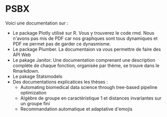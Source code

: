 # PSBX

Voici une documentation sur :

- Le package Plotly utilisé sur R. Vous y trouverez le code rmd. Nous n'avons pas mis de PDF car nos graphques sont tous dynamiques et PDF ne permet pas de garder ce dynasmisme.
- Le package Plumber. La documentaion va vous permettre de faire des API Web
- Le pakage Janitor.  Une documentation comprenant une description complète de chaque fonction, organisée par thème, se trouve dans le Rmarkdown. 
- Le pakage Statsmodels
- Des documentations explicatices les thèses : 
  - Automating biomedical data science through tree-based pipeline optimization
  - Algèbre de groupe en caractéristique 1 et distances invariantes sur un groupe fini
  - Recommandation automatique et adaptative d'emojis
